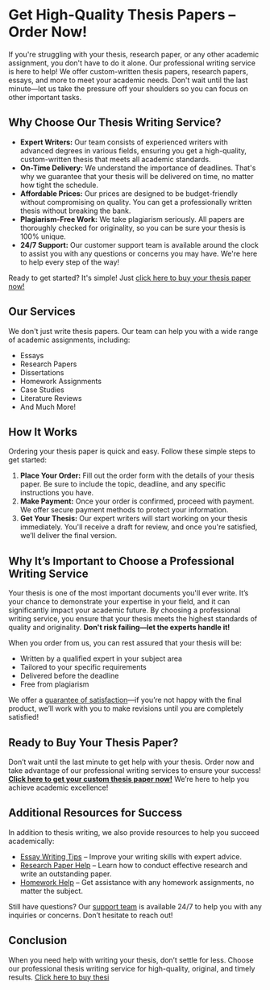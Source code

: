 # Get High-Quality Thesis Papers – Order Now!

If you're struggling with your thesis, research paper, or any other academic assignment, you don't have to do it alone. Our professional writing service is here to help! We offer custom-written thesis papers, research papers, essays, and more to meet your academic needs. Don't wait until the last minute—let us take the pressure off your shoulders so you can focus on other important tasks.

## Why Choose Our Thesis Writing Service?

- **Expert Writers:** Our team consists of experienced writers with advanced degrees in various fields, ensuring you get a high-quality, custom-written thesis that meets all academic standards.
- **On-Time Delivery:** We understand the importance of deadlines. That's why we guarantee that your thesis will be delivered on time, no matter how tight the schedule.
- **Affordable Prices:** Our prices are designed to be budget-friendly without compromising on quality. You can get a professionally written thesis without breaking the bank.
- **Plagiarism-Free Work:** We take plagiarism seriously. All papers are thoroughly checked for originality, so you can be sure your thesis is 100% unique.
- **24/7 Support:** Our customer support team is available around the clock to assist you with any questions or concerns you may have. We're here to help every step of the way!

Ready to get started? It's simple! Just [click here to buy your thesis paper now!](https://tinyurl.com/topessay?keyword=buy+thesis+paper)

## Our Services

We don't just write thesis papers. Our team can help you with a wide range of academic assignments, including:

- Essays
- Research Papers
- Dissertations
- Homework Assignments
- Case Studies
- Literature Reviews
- And Much More!

## How It Works

Ordering your thesis paper is quick and easy. Follow these simple steps to get started:

1. **Place Your Order:** Fill out the order form with the details of your thesis paper. Be sure to include the topic, deadline, and any specific instructions you have.
2. **Make Payment:** Once your order is confirmed, proceed with payment. We offer secure payment methods to protect your information.
3. **Get Your Thesis:** Our expert writers will start working on your thesis immediately. You'll receive a draft for review, and once you're satisfied, we’ll deliver the final version.

## Why It’s Important to Choose a Professional Writing Service

Your thesis is one of the most important documents you'll ever write. It’s your chance to demonstrate your expertise in your field, and it can significantly impact your academic future. By choosing a professional writing service, you ensure that your thesis meets the highest standards of quality and originality. **Don't risk failing—let the experts handle it!**

When you order from us, you can rest assured that your thesis will be:

- Written by a qualified expert in your subject area
- Tailored to your specific requirements
- Delivered before the deadline
- Free from plagiarism

We offer a [guarantee of satisfaction](https://tinyurl.com/topessay?keyword=buy+thesis+paper)—if you’re not happy with the final product, we’ll work with you to make revisions until you are completely satisfied!

## Ready to Buy Your Thesis Paper?

Don’t wait until the last minute to get help with your thesis. Order now and take advantage of our professional writing services to ensure your success! **[Click here to get your custom thesis paper now!](https://tinyurl.com/topessay?keyword=buy+thesis+paper)** We’re here to help you achieve academic excellence!

## Additional Resources for Success

In addition to thesis writing, we also provide resources to help you succeed academically:

- [Essay Writing Tips](https://tinyurl.com/topessay?keyword=buy+thesis+paper) – Improve your writing skills with expert advice.
- [Research Paper Help](https://tinyurl.com/topessay?keyword=buy+thesis+paper) – Learn how to conduct effective research and write an outstanding paper.
- [Homework Help](https://tinyurl.com/topessay?keyword=buy+thesis+paper) – Get assistance with any homework assignments, no matter the subject.

Still have questions? Our [support team](https://tinyurl.com/topessay?keyword=buy+thesis+paper) is available 24/7 to help you with any inquiries or concerns. Don’t hesitate to reach out!

## Conclusion

When you need help with writing your thesis, don’t settle for less. Choose our professional thesis writing service for high-quality, original, and timely results. [Click here to buy thesi](https://tinyurl.com/topessay?keyword=buy+thesis+paper)

